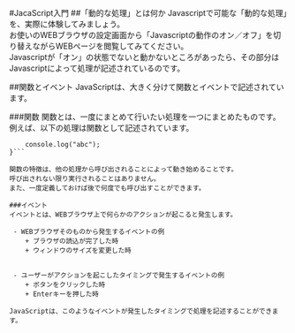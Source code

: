 #JacaScript入門
##「動的な処理」とは何か
Javascriptで可能な「動的な処理」を、実際に体験してみましょう。  
お使いのWEBブラウザの設定画面から「Javascriptの動作のオン／オフ」を切り替えながらWEBページを閲覧してみてください。  
Javascriptが「オン」の状態でないと動かないところがあったら、その部分はJavascriptによって処理が記述されているのです。


##関数とイベント
JavaScriptは、大きく分けて関数とイベントで記述されています。

###関数
関数とは、一度にまとめて行いたい処理を一つにまとめたものです。  
例えば、以下の処理は関数として記述されています。

```function abc() {  
    console.log("abc");  
}```

関数の特徴は、他の処理から呼び出されることによって動き始めることです。  
呼び出されない限り実行されることはありません。  
また、一度定義しておけば後で何度でも呼び出すことができます。

###イベント
イベントとは、WEBブラウザ上で何らかのアクションが起こると発生します。

 - WEBブラウザそのものから発生するイベントの例
	+ ブラウザの読込が完了した時
	+ ウィンドウのサイズを変更した時


 - ユーザーがアクションを起こしたタイミングで発生するイベントの例
 	+ ボタンをクリックした時
 	+ Enterキーを押した時

JavaScriptは、このようなイベントが発生したタイミングで処理を記述することができます。




